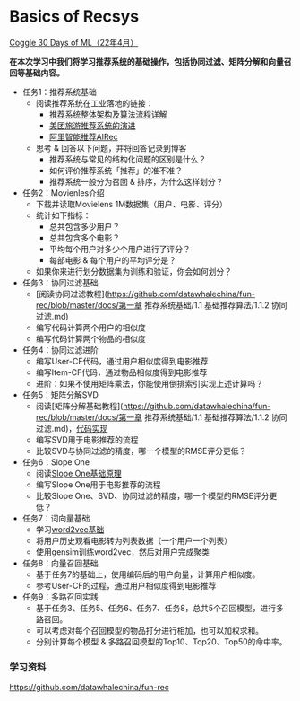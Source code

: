 # Basics of Recsys
[Coggle 30 Days of ML（22年4月）](https://coggle.club/blog/30days-of-ml-202204)

**在本次学习中我们将学习推荐系统的基础操作，包括协同过滤、矩阵分解和向量召回等基础内容。**

- 任务1：推荐系统基础
  - 阅读推荐系统在工业落地的链接：
    - [推荐系统整体架构及算法流程详解](https://mp.weixin.qq.com/s/WXcfdzz7vts9UYBVxWs3AA)
    - [美团旅游推荐系统的演进](https://tech.meituan.com/2017/03/24/travel-recsys.html)
    - [阿里智能推荐AIRec](https://www.alibabacloud.com/zh/product/airec)
  - 思考 & 回答以下问题，并将回答记录到博客
    - 推荐系统与常见的结构化问题的区别是什么？
    - 如何评价推荐系统「推荐」的准不准？
    - 推荐系统一般分为召回 & 排序，为什么这样划分？
- 任务2：Movienles介绍
  - 下载并读取Movielens 1M数据集（用户、电影、评分）
  - 统计如下指标：
    - 总共包含多少用户？
    - 总共包含多个电影？
    - 平均每个用户对多少个用户进行了评分？
    - 每部电影 & 每个用户的平均评分是？
  - 如果你来进行划分数据集为训练和验证，你会如何划分？
- 任务3：协同过滤基础
  - [阅读协同过滤教程](https://github.com/datawhalechina/fun-rec/blob/master/docs/第一章 推荐系统基础/1.1 基础推荐算法/1.1.2 协同过滤.md)
  - 编写代码计算两个用户的相似度
  - 编写代码计算两个物品的相似度
- 任务4：协同过滤进阶
  - 编写User-CF代码，通过用户相似度得到电影推荐
  - 编写Item-CF代码，通过物品相似度得到电影推荐
  - 进阶：如果不使用矩阵乘法，你能使用倒排索引实现上述计算吗？
- 任务5：矩阵分解SVD
  - 阅读[矩阵分解基础教程](https://github.com/datawhalechina/fun-rec/blob/master/docs/第一章 推荐系统基础/1.1 基础推荐算法/1.1.2 协同过滤.md)，[代码实现](https://alyssaq.github.io/2015/20150426-simple-movie-recommender-using-svd/)
  - 编写SVD用于电影推荐的流程
  - 比较SVD与协同过滤的精度，哪一个模型的RMSE评分更低？
- 任务6：Slope One
  - 阅读[Slope One基础原理](https://blog.csdn.net/xidianliutingting/article/details/51916578)
  - 编写Slope One用于电影推荐的流程
  - 比较Slope One、SVD、协同过滤的精度，哪一个模型的RMSE评分更低？
- 任务7：词向量基础
  - 学习[word2vec基础](https://cloud.tencent.com/developer/article/1486055)
  - 将用户历史观看电影转为列表数据（一个用户一个列表）
  - 使用gensim训练word2vec，然后对用户完成聚类
- 任务8：向量召回基础
  - 基于任务7的基础上，使用编码后的用户向量，计算用户相似度。
  - 参考User-CF的过程，通过用户相似度得到电影推荐
- 任务9：多路召回实践
  - 基于任务3、任务5、任务6、任务7、任务8，总共5个召回模型，进行多路召回。
  - 可以考虑对每个召回模型的物品打分进行相加，也可以加权求和。
  - 分别计算每个模型 & 多路召回模型的Top10、Top20、Top50的命中率。

### 学习资料

https://github.com/datawhalechina/fun-rec
